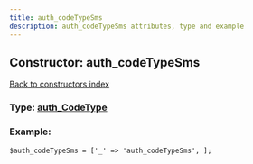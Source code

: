 ```yaml
---
title: auth_codeTypeSms
description: auth_codeTypeSms attributes, type and example
---
```

## Constructor: auth\_codeTypeSms  
[Back to constructors index](index.md)






### Type: [auth\_CodeType](../types/auth_CodeType.md)


### Example:

```
$auth_codeTypeSms = ['_' => 'auth_codeTypeSms', ];
```  

